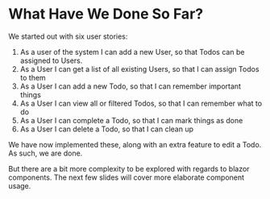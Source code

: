 # What Have We Done So Far?

We started out with six user stories:

1) As a user of the system I can add a new User, so that Todos can be assigned to Users.
2) As a User I can get a list of all existing Users, so that I can assign Todos to them
3) As a User I can add a new Todo, so that I can remember important things
4) As a User I can view all or filtered Todos, so that I can remember what to do
5) As a User I can complete a Todo, so that I can mark things as done
6) As a User I can delete a Todo, so that I can clean up

We have now implemented these, along with an extra feature to edit a Todo. As such, we are done.

But there are a bit more complexity to be explored with regards to blazor components. The next few slides will cover more elaborate component usage.